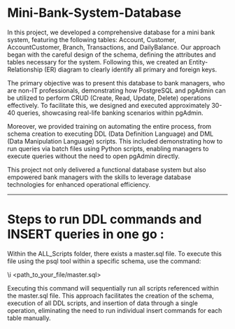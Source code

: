 # Mini-Bank-System-Database

In this project, we developed a comprehensive database for a mini bank system, featuring the following tables: Account, Customer, AccountCustomer, Branch, Transactions, and DailyBalance. Our approach began with the careful design of the schema, defining the attributes and tables necessary for the system. Following this, we created an Entity-Relationship (ER) diagram to clearly identify all primary and foreign keys.

The primary objective was to present this database to bank managers, who are non-IT professionals, demonstrating how PostgreSQL and pgAdmin can be utilized to perform CRUD (Create, Read, Update, Delete) operations effectively. To facilitate this, we designed and executed approximately 30-40 queries, showcasing real-life banking scenarios within pgAdmin.

Moreover, we provided training on automating the entire process, from schema creation to executing DDL (Data Definition Language) and DML (Data Manipulation Language) scripts. This included demonstrating how to run queries via batch files using Python scripts, enabling managers to execute queries without the need to open pgAdmin directly.

This project not only delivered a functional database system but also empowered bank managers with the skills to leverage database technologies for enhanced operational efficiency.

*******************************************************************************************************************************************************************

# Steps to run DDL commands and INSERT queries in one go : 
Within the ALL_Scripts folder, there exists a master.sql file. To execute this file using the psql tool within a specific schema, use the command:

\i <path_to_your_file/master.sql>

Executing this command will sequentially run all scripts referenced within the master.sql file. This approach facilitates the creation of the schema, execution of all DDL scripts, and insertion of data through a single operation, eliminating the need to run individual insert commands for each table manually.

